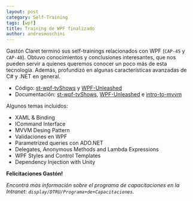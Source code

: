 ```yaml
---
layout: post
category: Self-Training
tags: [wpf]
title: Training de WPF finalizado
author: andresmoschini
---
```


Gastón Claret terminó sus self-trainings relacionados con WPF (`CAP-45` y `CAP-48`). Obtuvo conocimientos y conclusiones interesantes, que nos pueden servir a quienes queremos conocer un poco más de esta tecnología. Además, profundizó en algunas características avanzadas de C# y .NET en general.

* Código: [st-wpf-tvShows](https://github.com/MakingSense/st-wpf-tvShows) y [WPF-Unleashed](https://github.com/gclaret/WPF-Unleashed)
* Documentación: [st-wpf-tvShows](http://makingsense.github.com/st-wpf-tvShows/), [WPF-Unleashed](http://gclaret.github.com/WPF-Unleashed/) e [intro-to-mvvm](http://makingsensers.wordpress.com/2012/11/22/intro-to-mvvm/)

Algunos temas incluidos:

* XAML & Binding
* ICommand Interface
* MVVM Desing Pattern
* Validaciones en WPF
* Parametrized queries con ADO.NET
* Delegates, Anonymous Methods and Lambda Expressions
* WPF Styles and Control Templates
* Dependency Injection with Unity

**Felicitaciones Gastón!**

_Encontrá más información sobre el programa de capacitaciones en la Intranet: `display/DTRU/Programa+de+Capacitaciones`._

